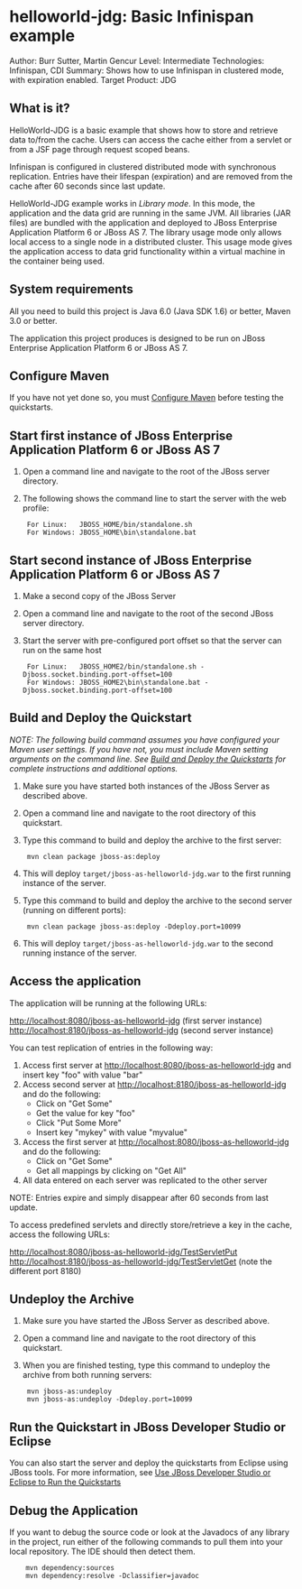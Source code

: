 helloworld-jdg: Basic Infinispan example
====================================
Author: Burr Sutter, Martin Gencur
Level: Intermediate
Technologies: Infinispan, CDI
Summary: Shows how to use Infinispan in clustered mode, with expiration enabled.
Target Product: JDG

What is it?
-----------

HelloWorld-JDG is a basic example that shows how to store and retrieve data to/from the cache. Users can access the cache
either from a servlet or from a JSF page through request scoped beans.

Infinispan is configured in clustered distributed mode with synchronous replication. Entries have their lifespan (expiration)
and are removed from the cache after 60 seconds since last update.

HelloWorld-JDG example works in _Library mode_. In this mode, the application and the data grid are running in the same
JVM. All libraries (JAR files) are bundled with the application and deployed to JBoss Enterprise Application Platform 6
or JBoss AS 7.  The library usage mode only allows local access to a single node in a distributed cluster. This usage
mode gives the application access to data grid functionality within a virtual machine in the container being used.


System requirements
-------------------

All you need to build this project is Java 6.0 (Java SDK 1.6) or better, Maven 3.0 or better.

The application this project produces is designed to be run on JBoss Enterprise Application Platform 6 or JBoss AS 7. 

 
Configure Maven
---------------

If you have not yet done so, you must [Configure Maven](../README.md#mavenconfiguration) before testing the quickstarts.


Start first instance of JBoss Enterprise Application Platform 6 or JBoss AS 7
-----------------------------------------------------------------------------

1. Open a command line and navigate to the root of the JBoss server directory.
2. The following shows the command line to start the server with the web profile:

        For Linux:   JBOSS_HOME/bin/standalone.sh
        For Windows: JBOSS_HOME\bin\standalone.bat

Start second instance of JBoss Enterprise Application Platform 6 or JBoss AS 7
------------------------------------------------------------------------------

1. Make a second copy of the JBoss Server
2. Open a command line and navigate to the root of the second JBoss server directory.
3. Start the server with pre-configured port offset so that the server can run on the same host

        For Linux:   JBOSS_HOME2/bin/standalone.sh -Djboss.socket.binding.port-offset=100
        For Windows: JBOSS_HOME2\bin\standalone.bat -Djboss.socket.binding.port-offset=100

 
Build and Deploy the Quickstart
-------------------------------

_NOTE: The following build command assumes you have configured your Maven user settings. If you have not, you must
include Maven setting arguments on the command line. See [Build and Deploy the Quickstarts](../README.md#buildanddeploy)
for complete instructions and additional options._

1. Make sure you have started both instances of the JBoss Server as described above.
2. Open a command line and navigate to the root directory of this quickstart.
3. Type this command to build and deploy the archive to the first server:

        mvn clean package jboss-as:deploy

4. This will deploy `target/jboss-as-helloworld-jdg.war` to the first running instance of the server.
5. Type this command to build and deploy the archive to the second server (running on different ports):

        mvn clean package jboss-as:deploy -Ddeploy.port=10099

6. This will deploy `target/jboss-as-helloworld-jdg.war` to the second running instance of the server.


Access the application 
----------------------

The application will be running at the following URLs:

   <http://localhost:8080/jboss-as-helloworld-jdg>  (first server instance)
   <http://localhost:8180/jboss-as-helloworld-jdg>  (second server instance)

You can test replication of entries in the following way:

1. Access first server at <http://localhost:8080/jboss-as-helloworld-jdg> and insert key "foo" with value "bar"
2. Access second server at <http://localhost:8180/jboss-as-helloworld-jdg> and do the following:
   * Click on "Get Some"
   * Get the value for key "foo"
   * Click "Put Some More"
   * Insert key "mykey" with value "myvalue"
3. Access the first server at <http://localhost:8080/jboss-as-helloworld-jdg> and do the following:
   * Click on "Get Some"
   * Get all mappings by clicking on "Get All"
4. All data entered on each server was replicated to the other server

NOTE: Entries expire and simply disappear after 60 seconds from last update.

To access predefined servlets and directly store/retrieve a key in the cache, access the following URLs:

<http://localhost:8080/jboss-as-helloworld-jdg/TestServletPut>
<http://localhost:8180/jboss-as-helloworld-jdg/TestServletGet>  (note the different port 8180)


Undeploy the Archive
--------------------

1. Make sure you have started the JBoss Server as described above.
2. Open a command line and navigate to the root directory of this quickstart.
3. When you are finished testing, type this command to undeploy the archive from both running servers:

        mvn jboss-as:undeploy
        mvn jboss-as:undeploy -Ddeploy.port=10099


Run the Quickstart in JBoss Developer Studio or Eclipse
-------------------------------------------------------
You can also start the server and deploy the quickstarts from Eclipse using JBoss tools. For more information,
see [Use JBoss Developer Studio or Eclipse to Run the Quickstarts](../README.md#useeclipse)


Debug the Application
---------------------

If you want to debug the source code or look at the Javadocs of any library in the project, run either of the following
commands to pull them into your local repository. The IDE should then detect them.

        mvn dependency:sources
        mvn dependency:resolve -Dclassifier=javadoc

